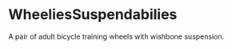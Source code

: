 WheeliesSuspendabilies
======================

A pair of adult bicycle training wheels with wishbone suspension. 
